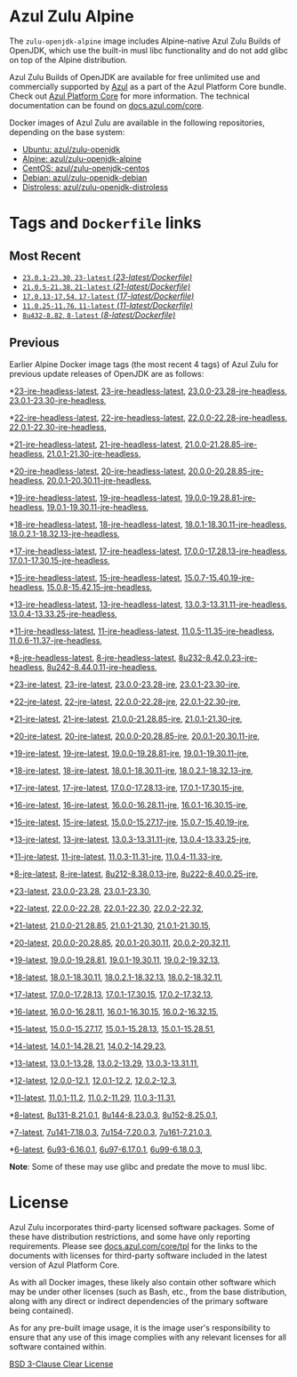 Azul Zulu Alpine
================

The `zulu-openjdk-alpine` image includes Alpine-native Azul Zulu Builds of OpenJDK, which use the built-in musl libc functionality
and do not add glibc on top of the Alpine distribution.

Azul Zulu Builds of OpenJDK are available for free unlimited use and commercially supported by [Azul][1] as a part of the Azul Platform Core bundle.
Check out [Azul Platform Core][2] for more information. The technical documentation can be found on [docs.azul.com/core][3].

Docker images of Azul Zulu are available in the following repositories, depending on the base system:

  * [Ubuntu: azul/zulu-openjdk][4]
  * [Alpine: azul/zulu-openjdk-alpine][5]
  * [CentOS: azul/zulu-openjdk-centos][6]
  * [Debian: azul/zulu-openjdk-debian][7]
  * [Distroless: azul/zulu-openjdk-distroless][8]

Tags and `Dockerfile` links
===========================

Most Recent
-----------


  * [`23.0.1-23.30`, `23-latest` (*23-latest/Dockerfile)*][34]
  * [`21.0.5-21.38`, `21-latest` (*21-latest/Dockerfile)*][55]
  * [`17.0.13-17.54`, `17-latest` (*17-latest/Dockerfile)*][115]
  * [`11.0.25-11.76`, `11-latest` (*11-latest/Dockerfile)*][249]
  * [`8u432-8.82`, `8-latest` (*8-latest/Dockerfile)*][332]

Previous
--------

Earlier Alpine Docker image tags (the most recent 4 tags) of Azul Zulu for previous update releases of OpenJDK are as follows:


  *[23-jre-headless-latest][11],
  [23-jre-headless-latest][35],
  [23.0.0-23.28-jre-headless][39],
  [23.0.1-23.30-jre-headless][41],
  
  *[22-jre-headless-latest][12],
  [22-jre-headless-latest][45],
  [22.0.0-22.28-jre-headless][46],
  [22.0.1-22.30-jre-headless][50],
  
  
  *[21-jre-headless-latest][13],
  [21-jre-headless-latest][57],
  [21.0.0-21.28.85-jre-headless][58],
  [21.0.1-21.30-jre-headless][62],
  
  
  
  
  
  
  *[20-jre-headless-latest][14],
  [20-jre-headless-latest][81],
  [20.0.0-20.28.85-jre-headless][84],
  [20.0.1-20.30.11-jre-headless][86],
  
  
  *[19-jre-headless-latest][15],
  [19-jre-headless-latest][92],
  [19.0.0-19.28.81-jre-headless][94],
  [19.0.1-19.30.11-jre-headless][98],
  
  
  *[18-jre-headless-latest][16],
  [18-jre-headless-latest][105],
  [18.0.1-18.30.11-jre-headless][106],
  [18.0.2.1-18.32.13-jre-headless][110],
  
  
  *[17-jre-headless-latest][17],
  [17-jre-headless-latest][117],
  [17.0.0-17.28.13-jre-headless][118],
  [17.0.1-17.30.15-jre-headless][123],
  
  
  
  
  
  
  
  
  
  
  
  
  
  
  
  
  *[15-jre-headless-latest][18],
  [15-jre-headless-latest][179],
  [15.0.7-15.40.19-jre-headless][190],
  [15.0.8-15.42.15-jre-headless][194],
  
  
  
  *[13-jre-headless-latest][19],
  [13-jre-headless-latest][206],
  [13.0.3-13.31.11-jre-headless][209],
  [13.0.4-13.33.25-jre-headless][214],
  
  
  
  
  
  
  
  
  
  
  
  *[11-jre-headless-latest][20],
  [11-jre-headless-latest][251],
  [11.0.5-11.35-jre-headless][258],
  [11.0.6-11.37-jre-headless][263],
  
  
  
  
  
  
  
  
  
  
  
  
  
  
  
  
  
  
  
  
  
  
  
  *[8-jre-headless-latest][21],
  [8-jre-headless-latest][334],
  [8u232-8.42.0.23-jre-headless][351],
  [8u242-8.44.0.11-jre-headless][354],
  
  
  
  
  
  
  
  
  
  
  
  
  
  
  
  
  
  
  
  
  
  
  
  *[23-jre-latest][22],
  [23-jre-latest][36],
  [23.0.0-23.28-jre][37],
  [23.0.1-23.30-jre][42],
  
  *[22-jre-latest][23],
  [22-jre-latest][44],
  [22.0.0-22.28-jre][48],
  [22.0.1-22.30-jre][49],
  
  
  *[21-jre-latest][24],
  [21-jre-latest][56],
  [21.0.0-21.28.85-jre][60],
  [21.0.1-21.30-jre][61],
  
  
  
  
  
  
  *[20-jre-latest][25],
  [20-jre-latest][80],
  [20.0.0-20.28.85-jre][83],
  [20.0.1-20.30.11-jre][87],
  
  
  *[19-jre-latest][26],
  [19-jre-latest][93],
  [19.0.0-19.28.81-jre][96],
  [19.0.1-19.30.11-jre][97],
  
  
  *[18-jre-latest][27],
  [18-jre-latest][104],
  [18.0.1-18.30.11-jre][108],
  [18.0.2.1-18.32.13-jre][109],
  
  
  *[17-jre-latest][28],
  [17-jre-latest][116],
  [17.0.0-17.28.13-jre][120],
  [17.0.1-17.30.15-jre][121],
  
  
  
  
  
  
  
  
  
  
  
  
  
  
  
  
  *[16-jre-latest][29],
  [16-jre-latest][170],
  [16.0.0-16.28.11-jre][172],
  [16.0.1-16.30.15-jre][173],
  
  
  *[15-jre-latest][30],
  [15-jre-latest][178],
  [15.0.0-15.27.17-jre][180],
  [15.0.7-15.40.19-jre][189],
  
  
  
  
  *[13-jre-latest][31],
  [13-jre-latest][205],
  [13.0.3-13.31.11-jre][211],
  [13.0.4-13.33.25-jre][213],
  
  
  
  
  
  
  
  
  
  
  
  *[11-jre-latest][32],
  [11-jre-latest][250],
  [11.0.3-11.31-jre][254],
  [11.0.4-11.33-jre][257],
  
  
  
  
  
  
  
  
  
  
  
  
  
  
  
  
  
  
  
  
  
  
  
  
  
  
  *[8-jre-latest][33],
  [8-jre-latest][333],
  [8u212-8.38.0.13-jre][344],
  [8u222-8.40.0.25-jre][345],
  
  
  
  
  
  
  
  
  
  
  
  
  
  
  
  
  
  
  
  
  
  
  
  
  
  
  
  *[23-latest][34],
  [23.0.0-23.28][38],
  [23.0.1-23.30][40],
  
  *[22-latest][43],
  [22.0.0-22.28][47],
  [22.0.1-22.30][51],
  [22.0.2-22.32][52],
  
  *[21-latest][55],
  [21.0.0-21.28.85][59],
  [21.0.1-21.30][63],
  [21.0.1-21.30.15][65],
  
  
  
  
  
  *[20-latest][79],
  [20.0.0-20.28.85][82],
  [20.0.1-20.30.11][85],
  [20.0.2-20.32.11][88],
  
  *[19-latest][91],
  [19.0.0-19.28.81][95],
  [19.0.1-19.30.11][99],
  [19.0.2-19.32.13][101],
  
  *[18-latest][103],
  [18.0.1-18.30.11][107],
  [18.0.2.1-18.32.13][111],
  [18.0.2-18.32.11][114],
  
  *[17-latest][115],
  [17.0.0-17.28.13][119],
  [17.0.1-17.30.15][122],
  [17.0.2-17.32.13][124],
  
  
  
  
  
  
  
  
  
  
  
  
  
  
  
  *[16-latest][169],
  [16.0.0-16.28.11][171],
  [16.0.1-16.30.15][174],
  [16.0.2-16.32.15][175],
  
  *[15-latest][177],
  [15.0.0-15.27.17][181],
  [15.0.1-15.28.13][182],
  [15.0.1-15.28.51][183],
  
  
  
  
  
  
  
  
  
  
  *[14-latest][201],
  [14.0.1-14.28.21][202],
  [14.0.2-14.29.23][203],
  
  *[13-latest][204],
  [13.0.1-13.28][207],
  [13.0.2-13.29][208],
  [13.0.3-13.31.11][210],
  
  
  
  
  
  
  
  
  
  
  
  
  *[12-latest][245],
  [12.0.0-12.1][246],
  [12.0.1-12.2][247],
  [12.0.2-12.3][248],
  
  *[11-latest][249],
  [11.0.1-11.2][252],
  [11.0.2-11.29][253],
  [11.0.3-11.31][255],
  
  
  
  
  
  
  
  
  
  
  
  
  
  
  
  
  
  
  
  
  
  
  
  
  
  
  
  *[8-latest][332],
  [8u131-8.21.0.1][335],
  [8u144-8.23.0.3][336],
  [8u152-8.25.0.1][337],
  
  
  
  
  
  
  
  
  
  
  
  
  
  
  
  
  
  
  
  
  
  
  
  
  
  
  
  
  
  
  
  
  
  
  *[7-latest][423],
  [7u141-7.18.0.3][424],
  [7u154-7.20.0.3][425],
  [7u161-7.21.0.3][426],
  
  
  
  
  
  
  
  
  
  
  
  
  
  
  
  
  
  
  
  
  *[6-latest][446],
  [6u93-6.16.0.1][447],
  [6u97-6.17.0.1][448],
  [6u99-6.18.0.3][449],
  
  
  
  
  **Note**: Some of these may use glibc and predate the move to musl libc.

License
=======

Azul Zulu incorporates third-party licensed software packages. Some of these have distribution restrictions, and some have only reporting requirements. Please see [docs.azul.com/core/tpl][9] for the links to the documents with licenses for third-party software included in the latest version of Azul Platform Core.

As with all Docker images, these likely also contain other software which may be under other licenses (such as Bash, etc., from the base distribution, along with any direct or indirect dependencies of the primary software being contained).

As for any pre-built image usage, it is the image user's responsibility to ensure that any use of this image complies with any relevant licenses for all software contained within.

[BSD 3-Clause Clear License][10]

  [1]: https://www.azul.com/
  [2]: https://www.azul.com/products/core/
  [3]: https://docs.azul.com/core/
  [4]: https://hub.docker.com/r/azul/zulu-openjdk
  [5]: https://hub.docker.com/r/azul/zulu-openjdk-alpine
  [6]: https://hub.docker.com/r/azul/zulu-openjdk-centos
  [7]: https://hub.docker.com/r/azul/zulu-openjdk-debian
  [8]: https://hub.docker.com/r/azul/zulu-openjdk-distroless
  [9]: https://docs.azul.com/core/tpl
  [10]: https://github.com/zulu-openjdk/zulu-openjdk/blob/master/LICENSE.txt


  [11]: https://github.com/zulu-openjdk/zulu-openjdk/blob/master/alpine/23-jre-headless-latest/Dockerfile
  [35]: https://github.com/zulu-openjdk/zulu-openjdk/blob/master/alpine/23-jre-headless-latest/Dockerfile
  [39]: https://github.com/zulu-openjdk/zulu-openjdk/blob/master/alpine/23.0.0-23.28-jre-headless/Dockerfile
  [41]: https://github.com/zulu-openjdk/zulu-openjdk/blob/master/alpine/23.0.1-23.30-jre-headless/Dockerfile
  
  [12]: https://github.com/zulu-openjdk/zulu-openjdk/blob/master/alpine/22-jre-headless-latest/Dockerfile
  [45]: https://github.com/zulu-openjdk/zulu-openjdk/blob/master/alpine/22-jre-headless-latest/Dockerfile
  [46]: https://github.com/zulu-openjdk/zulu-openjdk/blob/master/alpine/22.0.0-22.28-jre-headless/Dockerfile
  [50]: https://github.com/zulu-openjdk/zulu-openjdk/blob/master/alpine/22.0.1-22.30-jre-headless/Dockerfile
  
  
  [13]: https://github.com/zulu-openjdk/zulu-openjdk/blob/master/alpine/21-jre-headless-latest/Dockerfile
  [57]: https://github.com/zulu-openjdk/zulu-openjdk/blob/master/alpine/21-jre-headless-latest/Dockerfile
  [58]: https://github.com/zulu-openjdk/zulu-openjdk/blob/master/alpine/21.0.0-21.28.85-jre-headless/Dockerfile
  [62]: https://github.com/zulu-openjdk/zulu-openjdk/blob/master/alpine/21.0.1-21.30-jre-headless/Dockerfile
  
  
  
  
  
  
  [14]: https://github.com/zulu-openjdk/zulu-openjdk/blob/master/alpine/20-jre-headless-latest/Dockerfile
  [81]: https://github.com/zulu-openjdk/zulu-openjdk/blob/master/alpine/20-jre-headless-latest/Dockerfile
  [84]: https://github.com/zulu-openjdk/zulu-openjdk/blob/master/alpine/20.0.0-20.28.85-jre-headless/Dockerfile
  [86]: https://github.com/zulu-openjdk/zulu-openjdk/blob/master/alpine/20.0.1-20.30.11-jre-headless/Dockerfile
  
  
  [15]: https://github.com/zulu-openjdk/zulu-openjdk/blob/master/alpine/19-jre-headless-latest/Dockerfile
  [92]: https://github.com/zulu-openjdk/zulu-openjdk/blob/master/alpine/19-jre-headless-latest/Dockerfile
  [94]: https://github.com/zulu-openjdk/zulu-openjdk/blob/master/alpine/19.0.0-19.28.81-jre-headless/Dockerfile
  [98]: https://github.com/zulu-openjdk/zulu-openjdk/blob/master/alpine/19.0.1-19.30.11-jre-headless/Dockerfile
  
  
  [16]: https://github.com/zulu-openjdk/zulu-openjdk/blob/master/alpine/18-jre-headless-latest/Dockerfile
  [105]: https://github.com/zulu-openjdk/zulu-openjdk/blob/master/alpine/18-jre-headless-latest/Dockerfile
  [106]: https://github.com/zulu-openjdk/zulu-openjdk/blob/master/alpine/18.0.1-18.30.11-jre-headless/Dockerfile
  [110]: https://github.com/zulu-openjdk/zulu-openjdk/blob/master/alpine/18.0.2.1-18.32.13-jre-headless/Dockerfile
  
  
  [17]: https://github.com/zulu-openjdk/zulu-openjdk/blob/master/alpine/17-jre-headless-latest/Dockerfile
  [117]: https://github.com/zulu-openjdk/zulu-openjdk/blob/master/alpine/17-jre-headless-latest/Dockerfile
  [118]: https://github.com/zulu-openjdk/zulu-openjdk/blob/master/alpine/17.0.0-17.28.13-jre-headless/Dockerfile
  [123]: https://github.com/zulu-openjdk/zulu-openjdk/blob/master/alpine/17.0.1-17.30.15-jre-headless/Dockerfile
  
  
  
  
  
  
  
  
  
  
  
  
  
  
  
  
  [18]: https://github.com/zulu-openjdk/zulu-openjdk/blob/master/alpine/15-jre-headless-latest/Dockerfile
  [179]: https://github.com/zulu-openjdk/zulu-openjdk/blob/master/alpine/15-jre-headless-latest/Dockerfile
  [190]: https://github.com/zulu-openjdk/zulu-openjdk/blob/master/alpine/15.0.7-15.40.19-jre-headless/Dockerfile
  [194]: https://github.com/zulu-openjdk/zulu-openjdk/blob/master/alpine/15.0.8-15.42.15-jre-headless/Dockerfile
  
  
  
  [19]: https://github.com/zulu-openjdk/zulu-openjdk/blob/master/alpine/13-jre-headless-latest/Dockerfile
  [206]: https://github.com/zulu-openjdk/zulu-openjdk/blob/master/alpine/13-jre-headless-latest/Dockerfile
  [209]: https://github.com/zulu-openjdk/zulu-openjdk/blob/master/alpine/13.0.3-13.31.11-jre-headless/Dockerfile
  [214]: https://github.com/zulu-openjdk/zulu-openjdk/blob/master/alpine/13.0.4-13.33.25-jre-headless/Dockerfile
  
  
  
  
  
  
  
  
  
  
  
  [20]: https://github.com/zulu-openjdk/zulu-openjdk/blob/master/alpine/11-jre-headless-latest/Dockerfile
  [251]: https://github.com/zulu-openjdk/zulu-openjdk/blob/master/alpine/11-jre-headless-latest/Dockerfile
  [258]: https://github.com/zulu-openjdk/zulu-openjdk/blob/master/alpine/11.0.5-11.35-jre-headless/Dockerfile
  [263]: https://github.com/zulu-openjdk/zulu-openjdk/blob/master/alpine/11.0.6-11.37-jre-headless/Dockerfile
  
  
  
  
  
  
  
  
  
  
  
  
  
  
  
  
  
  
  
  
  
  
  
  [21]: https://github.com/zulu-openjdk/zulu-openjdk/blob/master/alpine/8-jre-headless-latest/Dockerfile
  [334]: https://github.com/zulu-openjdk/zulu-openjdk/blob/master/alpine/8-jre-headless-latest/Dockerfile
  [351]: https://github.com/zulu-openjdk/zulu-openjdk/blob/master/alpine/8u232-8.42.0.23-jre-headless/Dockerfile
  [354]: https://github.com/zulu-openjdk/zulu-openjdk/blob/master/alpine/8u242-8.44.0.11-jre-headless/Dockerfile
  
  
  
  
  
  
  
  
  
  
  
  
  
  
  
  
  
  
  
  
  
  
  
  [22]: https://github.com/zulu-openjdk/zulu-openjdk/blob/master/alpine/23-jre-latest/Dockerfile
  [36]: https://github.com/zulu-openjdk/zulu-openjdk/blob/master/alpine/23-jre-latest/Dockerfile
  [37]: https://github.com/zulu-openjdk/zulu-openjdk/blob/master/alpine/23.0.0-23.28-jre/Dockerfile
  [42]: https://github.com/zulu-openjdk/zulu-openjdk/blob/master/alpine/23.0.1-23.30-jre/Dockerfile
  
  [23]: https://github.com/zulu-openjdk/zulu-openjdk/blob/master/alpine/22-jre-latest/Dockerfile
  [44]: https://github.com/zulu-openjdk/zulu-openjdk/blob/master/alpine/22-jre-latest/Dockerfile
  [48]: https://github.com/zulu-openjdk/zulu-openjdk/blob/master/alpine/22.0.0-22.28-jre/Dockerfile
  [49]: https://github.com/zulu-openjdk/zulu-openjdk/blob/master/alpine/22.0.1-22.30-jre/Dockerfile
  
  
  [24]: https://github.com/zulu-openjdk/zulu-openjdk/blob/master/alpine/21-jre-latest/Dockerfile
  [56]: https://github.com/zulu-openjdk/zulu-openjdk/blob/master/alpine/21-jre-latest/Dockerfile
  [60]: https://github.com/zulu-openjdk/zulu-openjdk/blob/master/alpine/21.0.0-21.28.85-jre/Dockerfile
  [61]: https://github.com/zulu-openjdk/zulu-openjdk/blob/master/alpine/21.0.1-21.30-jre/Dockerfile
  
  
  
  
  
  
  [25]: https://github.com/zulu-openjdk/zulu-openjdk/blob/master/alpine/20-jre-latest/Dockerfile
  [80]: https://github.com/zulu-openjdk/zulu-openjdk/blob/master/alpine/20-jre-latest/Dockerfile
  [83]: https://github.com/zulu-openjdk/zulu-openjdk/blob/master/alpine/20.0.0-20.28.85-jre/Dockerfile
  [87]: https://github.com/zulu-openjdk/zulu-openjdk/blob/master/alpine/20.0.1-20.30.11-jre/Dockerfile
  
  
  [26]: https://github.com/zulu-openjdk/zulu-openjdk/blob/master/alpine/19-jre-latest/Dockerfile
  [93]: https://github.com/zulu-openjdk/zulu-openjdk/blob/master/alpine/19-jre-latest/Dockerfile
  [96]: https://github.com/zulu-openjdk/zulu-openjdk/blob/master/alpine/19.0.0-19.28.81-jre/Dockerfile
  [97]: https://github.com/zulu-openjdk/zulu-openjdk/blob/master/alpine/19.0.1-19.30.11-jre/Dockerfile
  
  
  [27]: https://github.com/zulu-openjdk/zulu-openjdk/blob/master/alpine/18-jre-latest/Dockerfile
  [104]: https://github.com/zulu-openjdk/zulu-openjdk/blob/master/alpine/18-jre-latest/Dockerfile
  [108]: https://github.com/zulu-openjdk/zulu-openjdk/blob/master/alpine/18.0.1-18.30.11-jre/Dockerfile
  [109]: https://github.com/zulu-openjdk/zulu-openjdk/blob/master/alpine/18.0.2.1-18.32.13-jre/Dockerfile
  
  
  [28]: https://github.com/zulu-openjdk/zulu-openjdk/blob/master/alpine/17-jre-latest/Dockerfile
  [116]: https://github.com/zulu-openjdk/zulu-openjdk/blob/master/alpine/17-jre-latest/Dockerfile
  [120]: https://github.com/zulu-openjdk/zulu-openjdk/blob/master/alpine/17.0.0-17.28.13-jre/Dockerfile
  [121]: https://github.com/zulu-openjdk/zulu-openjdk/blob/master/alpine/17.0.1-17.30.15-jre/Dockerfile
  
  
  
  
  
  
  
  
  
  
  
  
  
  
  
  
  [29]: https://github.com/zulu-openjdk/zulu-openjdk/blob/master/alpine/16-jre-latest/Dockerfile
  [170]: https://github.com/zulu-openjdk/zulu-openjdk/blob/master/alpine/16-jre-latest/Dockerfile
  [172]: https://github.com/zulu-openjdk/zulu-openjdk/blob/master/alpine/16.0.0-16.28.11-jre/Dockerfile
  [173]: https://github.com/zulu-openjdk/zulu-openjdk/blob/master/alpine/16.0.1-16.30.15-jre/Dockerfile
  
  
  [30]: https://github.com/zulu-openjdk/zulu-openjdk/blob/master/alpine/15-jre-latest/Dockerfile
  [178]: https://github.com/zulu-openjdk/zulu-openjdk/blob/master/alpine/15-jre-latest/Dockerfile
  [180]: https://github.com/zulu-openjdk/zulu-openjdk/blob/master/alpine/15.0.0-15.27.17-jre/Dockerfile
  [189]: https://github.com/zulu-openjdk/zulu-openjdk/blob/master/alpine/15.0.7-15.40.19-jre/Dockerfile
  
  
  
  
  [31]: https://github.com/zulu-openjdk/zulu-openjdk/blob/master/alpine/13-jre-latest/Dockerfile
  [205]: https://github.com/zulu-openjdk/zulu-openjdk/blob/master/alpine/13-jre-latest/Dockerfile
  [211]: https://github.com/zulu-openjdk/zulu-openjdk/blob/master/alpine/13.0.3-13.31.11-jre/Dockerfile
  [213]: https://github.com/zulu-openjdk/zulu-openjdk/blob/master/alpine/13.0.4-13.33.25-jre/Dockerfile
  
  
  
  
  
  
  
  
  
  
  
  [32]: https://github.com/zulu-openjdk/zulu-openjdk/blob/master/alpine/11-jre-latest/Dockerfile
  [250]: https://github.com/zulu-openjdk/zulu-openjdk/blob/master/alpine/11-jre-latest/Dockerfile
  [254]: https://github.com/zulu-openjdk/zulu-openjdk/blob/master/alpine/11.0.3-11.31-jre/Dockerfile
  [257]: https://github.com/zulu-openjdk/zulu-openjdk/blob/master/alpine/11.0.4-11.33-jre/Dockerfile
  
  
  
  
  
  
  
  
  
  
  
  
  
  
  
  
  
  
  
  
  
  
  
  
  
  
  [33]: https://github.com/zulu-openjdk/zulu-openjdk/blob/master/alpine/8-jre-latest/Dockerfile
  [333]: https://github.com/zulu-openjdk/zulu-openjdk/blob/master/alpine/8-jre-latest/Dockerfile
  [344]: https://github.com/zulu-openjdk/zulu-openjdk/blob/master/alpine/8u212-8.38.0.13-jre/Dockerfile
  [345]: https://github.com/zulu-openjdk/zulu-openjdk/blob/master/alpine/8u222-8.40.0.25-jre/Dockerfile
  
  
  
  
  
  
  
  
  
  
  
  
  
  
  
  
  
  
  
  
  
  
  
  
  
  
  
  [34]: https://github.com/zulu-openjdk/zulu-openjdk/blob/master/alpine/23-latest/Dockerfile
  [38]: https://github.com/zulu-openjdk/zulu-openjdk/blob/master/alpine/23.0.0-23.28/Dockerfile
  [40]: https://github.com/zulu-openjdk/zulu-openjdk/blob/master/alpine/23.0.1-23.30/Dockerfile
  
  [43]: https://github.com/zulu-openjdk/zulu-openjdk/blob/master/alpine/22-latest/Dockerfile
  [47]: https://github.com/zulu-openjdk/zulu-openjdk/blob/master/alpine/22.0.0-22.28/Dockerfile
  [51]: https://github.com/zulu-openjdk/zulu-openjdk/blob/master/alpine/22.0.1-22.30/Dockerfile
  [52]: https://github.com/zulu-openjdk/zulu-openjdk/blob/master/alpine/22.0.2-22.32/Dockerfile
  
  [55]: https://github.com/zulu-openjdk/zulu-openjdk/blob/master/alpine/21-latest/Dockerfile
  [59]: https://github.com/zulu-openjdk/zulu-openjdk/blob/master/alpine/21.0.0-21.28.85/Dockerfile
  [63]: https://github.com/zulu-openjdk/zulu-openjdk/blob/master/alpine/21.0.1-21.30/Dockerfile
  [65]: https://github.com/zulu-openjdk/zulu-openjdk/blob/master/alpine/21.0.1-21.30.15/Dockerfile
  
  
  
  
  
  [79]: https://github.com/zulu-openjdk/zulu-openjdk/blob/master/alpine/20-latest/Dockerfile
  [82]: https://github.com/zulu-openjdk/zulu-openjdk/blob/master/alpine/20.0.0-20.28.85/Dockerfile
  [85]: https://github.com/zulu-openjdk/zulu-openjdk/blob/master/alpine/20.0.1-20.30.11/Dockerfile
  [88]: https://github.com/zulu-openjdk/zulu-openjdk/blob/master/alpine/20.0.2-20.32.11/Dockerfile
  
  [91]: https://github.com/zulu-openjdk/zulu-openjdk/blob/master/alpine/19-latest/Dockerfile
  [95]: https://github.com/zulu-openjdk/zulu-openjdk/blob/master/alpine/19.0.0-19.28.81/Dockerfile
  [99]: https://github.com/zulu-openjdk/zulu-openjdk/blob/master/alpine/19.0.1-19.30.11/Dockerfile
  [101]: https://github.com/zulu-openjdk/zulu-openjdk/blob/master/alpine/19.0.2-19.32.13/Dockerfile
  
  [103]: https://github.com/zulu-openjdk/zulu-openjdk/blob/master/alpine/18-latest/Dockerfile
  [107]: https://github.com/zulu-openjdk/zulu-openjdk/blob/master/alpine/18.0.1-18.30.11/Dockerfile
  [111]: https://github.com/zulu-openjdk/zulu-openjdk/blob/master/alpine/18.0.2.1-18.32.13/Dockerfile
  [114]: https://github.com/zulu-openjdk/zulu-openjdk/blob/master/alpine/18.0.2-18.32.11/Dockerfile
  
  [115]: https://github.com/zulu-openjdk/zulu-openjdk/blob/master/alpine/17-latest/Dockerfile
  [119]: https://github.com/zulu-openjdk/zulu-openjdk/blob/master/alpine/17.0.0-17.28.13/Dockerfile
  [122]: https://github.com/zulu-openjdk/zulu-openjdk/blob/master/alpine/17.0.1-17.30.15/Dockerfile
  [124]: https://github.com/zulu-openjdk/zulu-openjdk/blob/master/alpine/17.0.2-17.32.13/Dockerfile
  
  
  
  
  
  
  
  
  
  
  
  
  
  
  
  [169]: https://github.com/zulu-openjdk/zulu-openjdk/blob/master/alpine/16-latest/Dockerfile
  [171]: https://github.com/zulu-openjdk/zulu-openjdk/blob/master/alpine/16.0.0-16.28.11/Dockerfile
  [174]: https://github.com/zulu-openjdk/zulu-openjdk/blob/master/alpine/16.0.1-16.30.15/Dockerfile
  [175]: https://github.com/zulu-openjdk/zulu-openjdk/blob/master/alpine/16.0.2-16.32.15/Dockerfile
  
  [177]: https://github.com/zulu-openjdk/zulu-openjdk/blob/master/alpine/15-latest/Dockerfile
  [181]: https://github.com/zulu-openjdk/zulu-openjdk/blob/master/alpine/15.0.0-15.27.17/Dockerfile
  [182]: https://github.com/zulu-openjdk/zulu-openjdk/blob/master/alpine/15.0.1-15.28.13/Dockerfile
  [183]: https://github.com/zulu-openjdk/zulu-openjdk/blob/master/alpine/15.0.1-15.28.51/Dockerfile
  
  
  
  
  
  
  
  
  
  
  [201]: https://github.com/zulu-openjdk/zulu-openjdk/blob/master/alpine/14-latest/Dockerfile
  [202]: https://github.com/zulu-openjdk/zulu-openjdk/blob/master/alpine/14.0.1-14.28.21/Dockerfile
  [203]: https://github.com/zulu-openjdk/zulu-openjdk/blob/master/alpine/14.0.2-14.29.23/Dockerfile
  
  [204]: https://github.com/zulu-openjdk/zulu-openjdk/blob/master/alpine/13-latest/Dockerfile
  [207]: https://github.com/zulu-openjdk/zulu-openjdk/blob/master/alpine/13.0.1-13.28/Dockerfile
  [208]: https://github.com/zulu-openjdk/zulu-openjdk/blob/master/alpine/13.0.2-13.29/Dockerfile
  [210]: https://github.com/zulu-openjdk/zulu-openjdk/blob/master/alpine/13.0.3-13.31.11/Dockerfile
  
  
  
  
  
  
  
  
  
  
  
  
  [245]: https://github.com/zulu-openjdk/zulu-openjdk/blob/master/alpine/12-latest/Dockerfile
  [246]: https://github.com/zulu-openjdk/zulu-openjdk/blob/master/alpine/12.0.0-12.1/Dockerfile
  [247]: https://github.com/zulu-openjdk/zulu-openjdk/blob/master/alpine/12.0.1-12.2/Dockerfile
  [248]: https://github.com/zulu-openjdk/zulu-openjdk/blob/master/alpine/12.0.2-12.3/Dockerfile
  
  [249]: https://github.com/zulu-openjdk/zulu-openjdk/blob/master/alpine/11-latest/Dockerfile
  [252]: https://github.com/zulu-openjdk/zulu-openjdk/blob/master/alpine/11.0.1-11.2/Dockerfile
  [253]: https://github.com/zulu-openjdk/zulu-openjdk/blob/master/alpine/11.0.2-11.29/Dockerfile
  [255]: https://github.com/zulu-openjdk/zulu-openjdk/blob/master/alpine/11.0.3-11.31/Dockerfile
  
  
  
  
  
  
  
  
  
  
  
  
  
  
  
  
  
  
  
  
  
  
  
  
  
  
  
  [332]: https://github.com/zulu-openjdk/zulu-openjdk/blob/master/alpine/8-latest/Dockerfile
  [335]: https://github.com/zulu-openjdk/zulu-openjdk/blob/master/alpine/8u131-8.21.0.1/Dockerfile
  [336]: https://github.com/zulu-openjdk/zulu-openjdk/blob/master/alpine/8u144-8.23.0.3/Dockerfile
  [337]: https://github.com/zulu-openjdk/zulu-openjdk/blob/master/alpine/8u152-8.25.0.1/Dockerfile
  
  
  
  
  
  
  
  
  
  
  
  
  
  
  
  
  
  
  
  
  
  
  
  
  
  
  
  
  
  
  
  
  
  
  [423]: https://github.com/zulu-openjdk/zulu-openjdk/blob/master/alpine/7-latest/Dockerfile
  [424]: https://github.com/zulu-openjdk/zulu-openjdk/blob/master/alpine/7u141-7.18.0.3/Dockerfile
  [425]: https://github.com/zulu-openjdk/zulu-openjdk/blob/master/alpine/7u154-7.20.0.3/Dockerfile
  [426]: https://github.com/zulu-openjdk/zulu-openjdk/blob/master/alpine/7u161-7.21.0.3/Dockerfile
  
  
  
  
  
  
  
  
  
  
  
  
  
  
  
  
  
  
  
  
  [446]: https://github.com/zulu-openjdk/zulu-openjdk/blob/master/alpine/6-latest/Dockerfile
  [447]: https://github.com/zulu-openjdk/zulu-openjdk/blob/master/alpine/6u93-6.16.0.1/Dockerfile
  [448]: https://github.com/zulu-openjdk/zulu-openjdk/blob/master/alpine/6u97-6.17.0.1/Dockerfile
  [449]: https://github.com/zulu-openjdk/zulu-openjdk/blob/master/alpine/6u99-6.18.0.3/Dockerfile
  
  
  
  
  